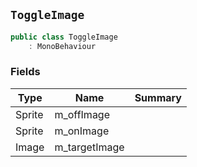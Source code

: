 ## `ToggleImage`

```csharp
public class ToggleImage
    : MonoBehaviour

```

### Fields

| Type | Name | Summary | 
| --- | --- | --- | 
| Sprite | m_offImage |  | 
| Sprite | m_onImage |  | 
| Image | m_targetImage |  | 


